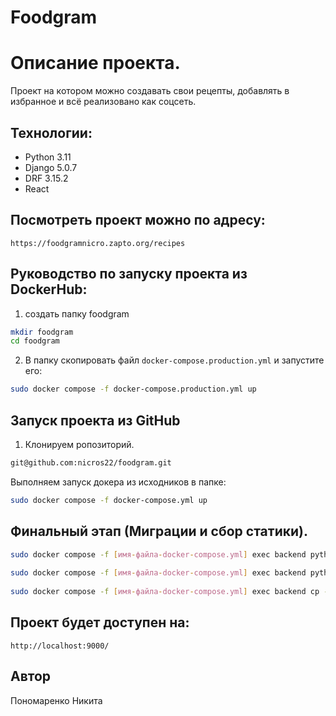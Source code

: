 # Foodgram 
 
# Описание проекта. 
 
Проект на котором можно создавать свои рецепты, добавлять в избранное и всё реализовано как соцсеть. 
 
## Технологии: 
 
- Python 3.11
- Django 5.0.7
- DRF 3.15.2
- React 
 
## Посмотреть проект можно по адресу: 
 
``` 
https://foodgramnicro.zapto.org/recipes 
``` 
 
## Руководство по запуску проекта из DockerHub: 
 
1. создать папку foodgram 
 
```bash 
mkdir foodgram 
cd foodgram 
``` 
 
2. В папку скопировать файл `docker-compose.production.yml` и запустите его: 
 
```bash 
sudo docker compose -f docker-compose.production.yml up 
``` 
 
## Запуск проекта из GitHub 
 
1. Клонируем ропозиторий. 
 
```bash  
git@github.com:nicros22/foodgram.git 
``` 
 
Выполняем запуск докера из исходников в папке: 
 
```bash 
sudo docker compose -f docker-compose.yml up 
``` 
 
## Финальный этап (Миграции и сбор статики). 
 
```bash 
sudo docker compose -f [имя-файла-docker-compose.yml] exec backend python manage.py migrate 
 
sudo docker compose -f [имя-файла-docker-compose.yml] exec backend python manage.py collectstatic 
 
sudo docker compose -f [имя-файла-docker-compose.yml] exec backend cp -r /app/collected_static/. /static/static/ 
``` 
 
## Проект будет доступен на: 
 
``` 
http://localhost:9000/ 
``` 
 
## Автор 
 
Пономаренко Никита 
